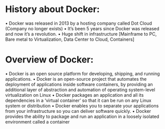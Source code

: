<h1> History about Docker:</h1>
  •	Docker was released in 2013 by a hosting company called Dot Cloud (Company no longer exists)
  •	It’s been 5 years since Docker was released and now it’s a revolution.
  •	Huge shift in infrastructure [Mainframe to PC, Bare metal to Virtualization, Data Center to Cloud, Containers]
  
<h1> Overview of Docker: </h1>
  •	Docker is an open source platform for developing, shipping, and running applications.
  •	Docker is an open-source project that automates the deployment of applications inside software containers, by providing an additional layer of abstraction and automation of operating system-level virtualization on Linux
  •	Docker packages an application and all its dependencies in a ‘virtual container’ so that it can be run on any Linux system or distribution
  •	Docker enables you to separate your applications from your infrastructure so you can deliver software quickly.
  •	Docker provides the ability to package and run an application in a loosely isolated environment called a container

